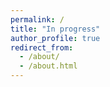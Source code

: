 ```yaml
---
permalink: /
title: "In progress"
author_profile: true
redirect_from: 
  - /about/
  - /about.html
---
```



